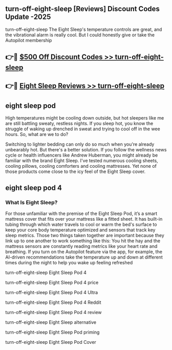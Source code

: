 ## turn-off-eight-sleep [Reviews​] Discount Codes Update -2025

turn-off-eight-sleep The Eight Sleep's temperature controls are great, and the vibrational alarm is really cool. But I could honestly give or take the Autopilot membership

## 👉🔴 [$500 Off Discount Codes >> turn-off-eight-sleep](http://download.freeplayer.one?title=turn-off-eight-sleep&ref=18-ES)

## 👉🔴 [Eight Sleep Reviews >> turn-off-eight-sleep](http://download.freeplayer.one?title=turn-off-eight-sleep&ref=18-ES)

## eight sleep pod

High temperatures might be cooling down outside, but hot sleepers like me are still battling sweaty, restless nights. If you sleep hot, you know the struggle of waking up drenched in sweat and trying to cool off in the wee hours. So, what are we to do?

Switching to lighter bedding can only do so much when you're already unbearably hot. But there's a better solution. If you follow the wellness news cycle or health influencers like Andrew Huberman, you might already be familiar with the brand Eight Sleep. I've tested numerous cooling sheets, cooling pillows, cooling comforters and cooling mattresses. Yet none of those products come close to the icy feel of the Eight Sleep cover.

## eight sleep pod 4

### What Is Eight Sleep?

For those unfamiliar with the premise of the Eight Sleep Pod, it’s a smart mattress cover that fits over your mattress like a fitted sheet. It has built-in tubing through which water travels to cool or warm the bed's surface to keep your core body temperature optimized and sensors that track key sleep metrics. Those two things taken together are important because they link up to one another to work something like this: You hit the hay and the mattress sensors are constantly reading metrics like your heart rate and breathing. If you turn on the Autopilot feature via the app, for example, the AI-driven recommendations take the temperature up and down at different times during the night to help you wake up feeling refreshed

turn-off-eight-sleep Eight Sleep Pod 4

turn-off-eight-sleep Eight Sleep Pod 4 price

turn-off-eight-sleep Eight Sleep Pod 4 Ultra

turn-off-eight-sleep Eight Sleep Pod 4 Reddit

turn-off-eight-sleep Eight Sleep Pod 4 review

turn-off-eight-sleep Eight Sleep alternative

turn-off-eight-sleep Eight Sleep Pod priming

turn-off-eight-sleep Eight Sleep Pod Cover